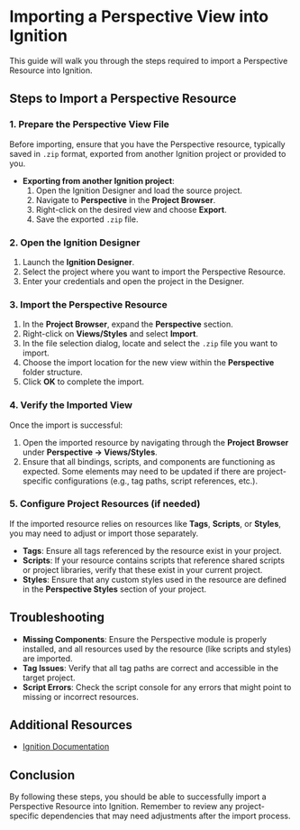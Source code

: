 # Importing a Perspective View into Ignition

This guide will walk you through the steps required to import a Perspective Resource into Ignition.

## Steps to Import a Perspective Resource

### 1. Prepare the Perspective View File
Before importing, ensure that you have the Perspective resource, typically saved in `.zip` format, exported from another Ignition project or provided to you.

- **Exporting from another Ignition project**:
    1. Open the Ignition Designer and load the source project.
    2. Navigate to **Perspective** in the **Project Browser**.
    3. Right-click on the desired view and choose **Export**.
    4. Save the exported `.zip` file.

### 2. Open the Ignition Designer
1. Launch the **Ignition Designer**.
2. Select the project where you want to import the Perspective Resource.
3. Enter your credentials and open the project in the Designer.

### 3. Import the Perspective Resource
1. In the **Project Browser**, expand the **Perspective** section.
2. Right-click on **Views/Styles** and select **Import**.
3. In the file selection dialog, locate and select the `.zip` file you want to import.
4. Choose the import location for the new view within the **Perspective** folder structure.
5. Click **OK** to complete the import.

### 4. Verify the Imported View
Once the import is successful:
1. Open the imported resource by navigating through the **Project Browser** under **Perspective → Views/Styles**.
2. Ensure that all bindings, scripts, and components are functioning as expected. Some elements may need to be updated if there are project-specific configurations (e.g., tag paths, script references, etc.).

### 5. Configure Project Resources (if needed)
If the imported resource relies on resources like **Tags**, **Scripts**, or **Styles**, you may need to adjust or import those separately.

- **Tags**: Ensure all tags referenced by the resource exist in your project.
- **Scripts**: If your resource contains scripts that reference shared scripts or project libraries, verify that these exist in your current project.
- **Styles**: Ensure that any custom styles used in the resource are defined in the **Perspective Styles** section of your project.

## Troubleshooting
- **Missing Components**: Ensure the Perspective module is properly installed, and all resources used by the resource (like scripts and styles) are imported.
- **Tag Issues**: Verify that all tag paths are correct and accessible in the target project.
- **Script Errors**: Check the script console for any errors that might point to missing or incorrect resources.

## Additional Resources
- [Ignition Documentation](https://docs.inductiveautomation.com/)

## Conclusion
By following these steps, you should be able to successfully import a Perspective Resource into Ignition. Remember to review any project-specific dependencies that may need adjustments after the import process.
